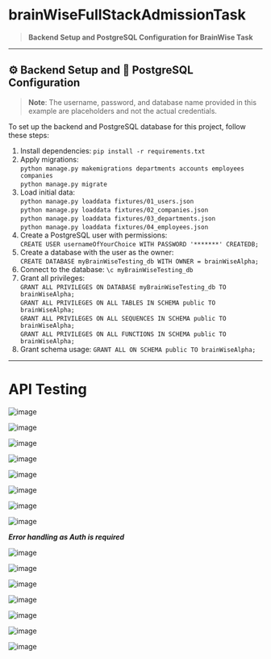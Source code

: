 # brainWiseFullStackAdmissionTask

> **Backend Setup and PostgreSQL Configuration for BrainWise Task**

---

## ⚙️ Backend Setup and 🐘 PostgreSQL Configuration

> **Note**: The username, password, and database name provided in this example are placeholders and not the actual credentials.
> 
To set up the backend and PostgreSQL database for this project, follow these steps:

1. Install dependencies: `pip install -r requirements.txt`  
2. Apply migrations:  
   `python manage.py makemigrations departments accounts employees companies`  
   `python manage.py migrate`  
3. Load initial data:  
   `python manage.py loaddata fixtures/01_users.json`  
   `python manage.py loaddata fixtures/02_companies.json`  
   `python manage.py loaddata fixtures/03_departments.json`  
   `python manage.py loaddata fixtures/04_employees.json`  
4. Create a PostgreSQL user with permissions:  
   `CREATE USER usernameOfYourChoice WITH PASSWORD '*******' CREATEDB;`  
5. Create a database with the user as the owner:  
   `CREATE DATABASE myBrainWiseTesting_db WITH OWNER = brainWiseAlpha;`  
6. Connect to the database: `\c myBrainWiseTesting_db`  
7. Grant all privileges:  
   `GRANT ALL PRIVILEGES ON DATABASE myBrainWiseTesting_db TO brainWiseAlpha;`  
   `GRANT ALL PRIVILEGES ON ALL TABLES IN SCHEMA public TO brainWiseAlpha;`  
   `GRANT ALL PRIVILEGES ON ALL SEQUENCES IN SCHEMA public TO brainWiseAlpha;`  
   `GRANT ALL PRIVILEGES ON ALL FUNCTIONS IN SCHEMA public TO brainWiseAlpha;`  
8. Grant schema usage: `GRANT ALL ON SCHEMA public TO brainWiseAlpha;`

---

# API Testing

![image](https://github.com/user-attachments/assets/246fc533-dfef-4283-9ad5-17ed6fa594a2)


![image](https://github.com/user-attachments/assets/4adb1222-a158-4938-88d1-0c423a8fd4c4)


![image](https://github.com/user-attachments/assets/47a65efc-17f9-4fbe-9552-ab6c4106166a)


![image](https://github.com/user-attachments/assets/2c8d79cf-650c-4590-a671-d651c26fb968)


![image](https://github.com/user-attachments/assets/a8ead064-f60d-4cdf-bd1e-d778e4fa90ba)


![image](https://github.com/user-attachments/assets/0184ac91-3ec7-4b46-958b-ecbf1b43d923)


![image](https://github.com/user-attachments/assets/bf62d0de-e582-416d-bbf3-5ec2c16fa9ef)


![image](https://github.com/user-attachments/assets/5d56bbd5-e9e5-4e5b-a661-996a126bb807)

**_Error handling as Auth is required_**

![image](https://github.com/user-attachments/assets/ff1f71be-dce8-45c5-8dcd-67e6d190f32f)

![image](https://github.com/user-attachments/assets/9043e9d6-312f-4f52-9e99-bb25b8ab85f4)


![image](https://github.com/user-attachments/assets/24f72335-cf8b-4485-98d1-f2379a4f089f)


![image](https://github.com/user-attachments/assets/5546ddc3-0af6-443d-87a2-051211fa34b7)


![image](https://github.com/user-attachments/assets/8462e2e3-cf77-4064-959e-10443dcd1948)


![image](https://github.com/user-attachments/assets/ab1dbb6c-d765-4043-8d33-a3d35f694f7e)


![image](https://github.com/user-attachments/assets/f9b96457-d19c-4c5d-bd44-5c2027c50c28)



